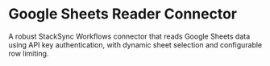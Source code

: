 # Google Sheets Reader Connector

A robust StackSync Workflows connector that reads Google Sheets data using API key authentication, with dynamic sheet selection and configurable row limiting.
